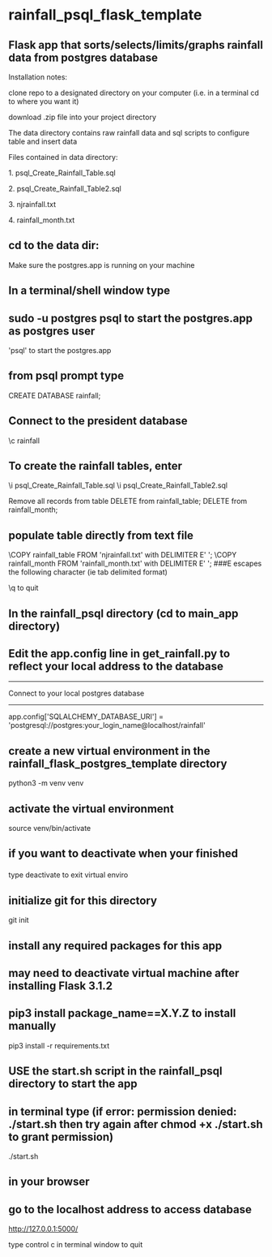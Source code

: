 # rainfall_psql_flask_template
## Flask app that sorts/selects/limits/graphs rainfall data from postgres database


Installation notes:

clone repo to a designated directory on your computer (i.e. in a terminal cd to where you want it)
<p>
  download .zip file into your project directory


The data directory contains raw rainfall data and sql scripts to configure table and insert data
<p>Files contained in data directory:<p>
   1. psql_Create_Rainfall_Table.sql<p>      
   2. psql_Create_Rainfall_Table2.sql<p>
   3. njrainfall.txt<p>
   4. rainfall_month.txt<p>

## cd to the data dir:
Make sure the postgres.app is running on your machine
## In a terminal/shell window type
## sudo -u postgres psql to start the postgres.app as postgres user
'psql' to start the postgres.app

## from psql prompt type
CREATE DATABASE rainfall;

## Connect to the president database
\c rainfall

## To create the rainfall tables, enter
\i psql_Create_Rainfall_Table.sql
\i psql_Create_Rainfall_Table2.sql


Remove all records from table
DELETE from rainfall_table;
DELETE from rainfall_month;
## populate table directly from text file
\COPY rainfall_table FROM 'njrainfall.txt' with DELIMITER E' ';
\COPY rainfall_month FROM 'rainfall_month.txt' with DELIMITER E' ';
###E escapes the following character (ie tab delimited format)

\q to quit

## In the rainfall_psql directory  (cd to main_app directory)
## Edit the app.config line in get_rainfall.py to reflect your local address to the database

*****************************************
 Connect to your local postgres database
*****************************************

app.config['SQLALCHEMY_DATABASE_URI'] = 'postgresql://postgres:your_login_name@localhost/rainfall'


## create a new virtual environment in the rainfall_flask_postgres_template directory
python3 -m venv venv

## activate the virtual environment
source venv/bin/activate

## if you want to deactivate when your finished<p>
type deactivate to exit virtual enviro


## initialize git for this directory
git init

## install any required packages for this app
## may need to deactivate virtual machine after installing Flask 3.1.2
## pip3 install package_name==X.Y.Z to install manually
pip3 install -r requirements.txt

## USE the start.sh script in the rainfall_psql directory to start the app
## in terminal type (if error: permission denied: ./start.sh then try again after chmod +x ./start.sh to grant permission)
./start.sh

## in your browser
## go to the localhost address to access database
http://127.0.0.1:5000/

type control c in terminal window to quit

